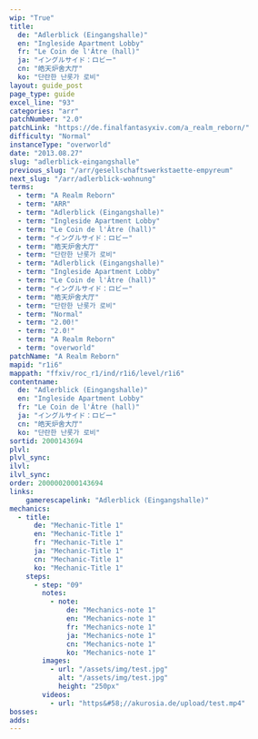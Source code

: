 ```yaml
---
wip: "True"
title:
  de: "Adlerblick (Eingangshalle)"
  en: "Ingleside Apartment Lobby"
  fr: "Le Coin de l'Âtre (hall)"
  ja: "イングルサイド：ロビー"
  cn: "皓天炉舍大厅"
  ko: "단란한 난롯가 로비"
layout: guide_post
page_type: guide
excel_line: "93"
categories: "arr"
patchNumber: "2.0"
patchLink: "https://de.finalfantasyxiv.com/a_realm_reborn/"
difficulty: "Normal"
instanceType: "overworld"
date: "2013.08.27"
slug: "adlerblick-eingangshalle"
previous_slug: "/arr/gesellschaftswerkstaette-empyreum"
next_slug: "/arr/adlerblick-wohnung"
terms:
  - term: "A Realm Reborn"
  - term: "ARR"
  - term: "Adlerblick (Eingangshalle)"
  - term: "Ingleside Apartment Lobby"
  - term: "Le Coin de l'Âtre (hall)"
  - term: "イングルサイド：ロビー"
  - term: "皓天炉舍大厅"
  - term: "단란한 난롯가 로비"
  - term: "Adlerblick (Eingangshalle)"
  - term: "Ingleside Apartment Lobby"
  - term: "Le Coin de l'Âtre (hall)"
  - term: "イングルサイド：ロビー"
  - term: "皓天炉舍大厅"
  - term: "단란한 난롯가 로비"
  - term: "Normal"
  - term: "2.00!"
  - term: "2.0!"
  - term: "A Realm Reborn"
  - term: "overworld"
patchName: "A Realm Reborn"
mapid: "r1i6"
mappath: "ffxiv/roc_r1/ind/r1i6/level/r1i6"
contentname:
  de: "Adlerblick (Eingangshalle)"
  en: "Ingleside Apartment Lobby"
  fr: "Le Coin de l'Âtre (hall)"
  ja: "イングルサイド：ロビー"
  cn: "皓天炉舍大厅"
  ko: "단란한 난롯가 로비"
sortid: 2000143694
plvl: 
plvl_sync: 
ilvl: 
ilvl_sync: 
order: 2000002000143694
links:
    gamerescapelink: "Adlerblick (Eingangshalle)"
mechanics:
  - title:
      de: "Mechanic-Title 1"
      en: "Mechanic-Title 1"
      fr: "Mechanic-Title 1"
      ja: "Mechanic-Title 1"
      cn: "Mechanic-Title 1"
      ko: "Mechanic-Title 1"
    steps:
      - step: "09"
        notes:
          - note:
              de: "Mechanics-note 1"
              en: "Mechanics-note 1"
              fr: "Mechanics-note 1"
              ja: "Mechanics-note 1"
              cn: "Mechanics-note 1"
              ko: "Mechanics-note 1"
        images:
          - url: "/assets/img/test.jpg"
            alt: "/assets/img/test.jpg"
            height: "250px"
        videos:
          - url: "https&#58;//akurosia.de/upload/test.mp4"
bosses:
adds:
---
```

